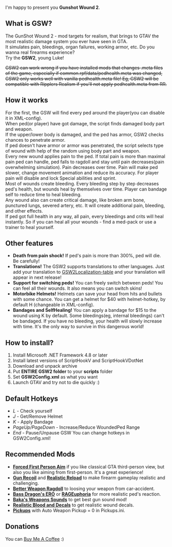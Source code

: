 I'm happy to present you **Gunshot Wound 2**.

## What is GSW?
The GunShot Wound 2 - mod targets for realism, that brings to GTAV the most realistic damage system you ever have seen in GTA.\
It simulates pain, bleedings, organ failures, working armor, etc. Do you wanna real firearms experience?\
Try the **GSW2**, young Luke!

~~GSW2 can work wrong if you have installed mods that changes .meta files of the game, especially if common.rpf/data/pedhealth.meta was changed, GSW2 only works well with vanilla pedhealth.meta file!
Eg, GSW2 will be compatible with Ripplers Realism if you'll not apply pedhealth.meta from RR.~~

## How it works
For the first, the GSW will find every ped around the player(you can disable it in XML-config).\
When ped(or player) have got damage, the script finds damaged body part and weapon.\
If the upper/lower body is damaged, and the ped has armor, GSW2 checks chances to penetrate armor.\
If ped doesn't have armor or armor was penetrated, the script selects type of wound with help of the random using body part and weapon.\
Every new wound applies pain to the ped. If total pain is more than maximal pain ped can handle, ped falls to ragdoll and stay until pain decreases(pain overwhelming simulation). 
Pain decreases over time. Pain will make ped slower, change movement animation and reduce its accuracy. For player pain will disable and lock Special abilities and sprint.\
Most of wounds create bleeding. Every bleeding step by step decreases ped's health, but wounds heal by themselves over time. Player can bandage self to reduce time to heal bleeding.\
Any wound also can create critical damage, like broken arm bone, punctured lungs, severed artery, etc. It will create additional pain, bleeding, and other effects.\
If ped got full health in any way, all pain, every bleedings and crits will heal instantly. So if you can heal all your wounds - find a med-pack or use a trainer to heal yourself.

## Other features
- **Death from pain shock!** If ped's pain is more than 300%, ped will die. Be carefully!
- **Translations!** The GSW2 supports translations to other languages. Just add your translation to [GSW2Localization-table](https://docs.google.com/spreadsheets/d/1TY0nSEJMDmypkYrcVUBlMG3HIAEW075dCOtxXgW5UJ0/edit) and your translation will appear in next release!
- **Support for switching peds!** You can freely switch between peds! You can feel all their wounds. It also means you can switch skins!
- **Motorbike Helmets!** Helmets can save your head from hits and bullets with some chance. You can get a helmet for $40 with helmet-hotkey, by default H (changeable in XML-config).
- **Bandages and SelfHealing!** You can apply a bandage for $15 to the wound using K by default. Some bleedings(eg, internal bleedings) can't be bandaged. If you have no bleeding, your health will slowly increase with time. It's the only way to survive in this dangerous world!

## How to install?
1) Install Microsoft .NET Framework 4.8 or later
2) Install latest versions of ScriptHookV and ScriptHookVDotNet
3) Download and unpack archive
4) Put **ENTIRE GSW2 folder** to your **scripts** folder
5) Set **GSW2Config.xml** as what you want
6) Launch GTAV and try not to die quickly :)

## Default Hotkeys
- _L_ - Check yourself
- _J_ - Get/Remove Helmet
- _K_ - Apply Bandage
- _PageUp/PageDown_ - Increase/Reduce WoundedPed Range
- _End_ - Pause/Unpause GSW
You can change hotkeys in GSW2Config.xml!

## Recommended Mods
- <a href="https://www.gta5-mods.com/scripts/forced-first-person-aim"><b>Forced First Person Aim</b></a> if you like classical GTA third-person view, but also you like aiming from first-person. It's a great experience!
- <a href="https://gta5-mods.com/scripts/gun-recoil"><b>Gun Recoil</b></a> and <a href="https://www.gta5-mods.com/scripts/manual-reload"><b>Realistic Reload</b></a> to make firearm gameplay realistic and challenging.
- <a href="https://gta5-mods.com/scripts/better-weapon-ragdoll"><b>Better Weapon Ragdoll</b></a> to loosing your weapon from car-accident.
- <a href="https://ru.gta5-mods.com/misc/bass-dragon-s-euphoria-overhaul-w-i-p-v1-0"><b>Bass Dragon's ERO</b></a> or <a href="https://www.gta5-mods.com/misc/rageuphoria"><b>RAGEuphoria</b></a> for more realistic ped's reaction.
- <a href="https://www.gta5-mods.com/weapons/perui"><b>Baka's Weapons Sounds</b></a> to get best gun sound mod!
- <a href="https://www.gta5-mods.com/misc/realistic-blood-and-decals"><b>Realistic Blood and Decals</b></a> to get realistic wound decals.
- <a href="https://www.gta5-mods.com/scripts/pickups"><b>Pickups</b></a> with Auto Weapon Pickup = 0 in Pickups.ini.

## Donations
You can [Buy Me A Coffee](https://www.buymeacoffee.com/SH42913) :)